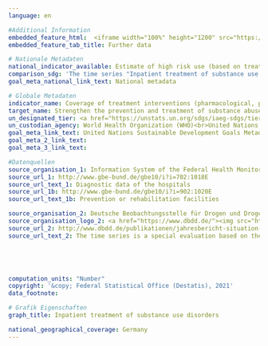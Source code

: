 ```yaml
---
language: en

#Additional Information
embedded_feature_html:  <iframe width="100%" height="1200" src="https://sdgtestenvironment.github.io/sdg-indicators/public/AddInfos/en/3.5.1.pdf" frameborder="0" allowFullScreen="true"></iframe>
embedded_feature_tab_title: Further data    

# Nationale Metadaten    
national_indicator_available: Estimate of high risk use (based on treatment entrants) of the substances opioids, cocaine, and other stimulants in the age group 15 to under 65 years<br>Inpatient treatment of substance use disorders    
comparison_sdg: 'The time series "Inpatient treatment of substance use disorders" is partly compliant with the global metadata. <br>The time series "Estimate of high risk use (based on treatment entrants) of the substances opioids, cocaine, and other stimulants in the age group 15 to under 65 years" provides additional information.'    
goal_meta_national_link_text: National metadata    

# Globale Metadaten    
indicator_name: Coverage of treatment interventions (pharmacological, psychosocial and rehabilitation and aftercare services) for substance use disorders    
target_name: Strengthen the prevention and treatment of substance abuse, including narcotic drug abuse and harmful use of alcohol    
un_designated_tier: <a href="https://unstats.un.org/sdgs/iaeg-sdgs/tier-classification/" title="Click here for more information on the UN tier classification."  target="_blank">Tier II</a>    
un_custodian_agency: World Health Organization (WHO)<br>United Nations Office on Drugs and Crime (UNODC)    
goal_meta_link_text: United Nations Sustainable Development Goals Metadata    
goal_meta_2_link_text:     
goal_meta_3_link_text:     

#Datenquellen
source_organisation_1: Information System of the Federal Health Monitoring
source_url_1: http://www.gbe-bund.de/gbe10/i?i=702:1018E
source_url_text_1: Diagnostic data of the hospitals
source_url_1b: http://www.gbe-bund.de/gbe10/i?i=902:1020E
source_url_text_1b: Prevention or rehabilitation facilities

source_organisation_2: Deutsche Beobachtungsstelle für Drogen und Drogensucht
source_organisation_logo_2: <a href="https://www.dbdd.de/"><img src="https://g205sdgs.github.io/sdg-indicators/public/OrgImgEn/dbdd.png" alt="Logo dbdd" style="height:60px; width:148px" /></a>
source_url_2: http://www.dbdd.de/publikationen/jahresbericht-situation-illegaler-drogen-in-deutschland.html
source_url_text_2: The time series is a special evaluation based on the Annual Report of the National REITOX Focal Point to the EMCDDA, Workbook Drugs.




    
computation_units: "Number"    
copyright: '&copy; Federal Statistical Office (Destatis), 2021'    
data_footnote:     

# Grafik Eigenschaften    
graph_title: Inpatient treatment of substance use disorders    

national_geographical_coverage: Germany    
---
```


<span></span>